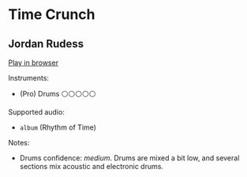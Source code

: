 # Time Crunch

## Jordan Rudess


[Play in browser](http://pages.cs.wisc.edu/~tolly/customs/jordan-rudess/time-crunch)

Instruments:

  * (Pro) Drums ⚪️⚪️⚪️⚪️⚪️

Supported audio:

  * `album` (Rhythm of Time)

Notes:

  * Drums confidence: *medium*. Drums are mixed a bit low, and several sections mix acoustic and electronic drums.

